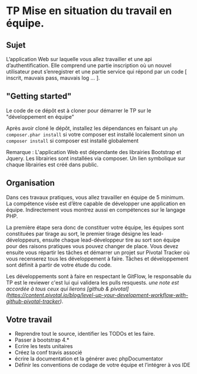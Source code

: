 # TP Mise en situation du travail en équipe.
## Sujet
L’application Web sur laquelle vous allez travailler et une api d’authentification. Elle comprend une partie inscription où un nouvel utilisateur peut s’enregistrer et une partie service qui répond par un code [ inscrit, mauvais pass, mauvais log … ].

## "Getting started"
Le code de ce dépôt est à cloner pour démarrer le TP sur le "développement en équipe"

Après avoir cloné le dépôt, installez les dépendances en faisant un `php composer.phar install` 
si votre composer est installé localement sinon un `composer install` si composer est installé globalement

Remarque : L'application Web est dépendante des librairies Bootstrap et Jquery.
 Les librairies sont installées via composer. Un lien symbolique sur chaque librairies est créé dans public.

## Organisation
Dans ces travaux pratiques, vous allez travailler en équipe de 5 minimum.
 La compétence visée est d’être capable de développer une application 
 en équipe. Indirectement vous montrez aussi en compétences sur le langage PHP.

La première étape sera donc de constituer votre équipe, 
les équipes sont constituées par tirage au sort, 
le premier tirage désigne les lead-développeurs, 
ensuite chaque lead-développeur tire au sort son équipe
 pour des raisons pratiques vous pouvez changer de place. 
 Vous devez ensuite vous répartir les tâches et démarrer un projet sur 
 Pivotal Tracker où vous recenserez tous les développement à faire. 
 Tâches et développement sont définit à partir de votre étude du code.

Les développements sont à faire en respectant le GitFlow, 
le responsable du TP est le reviewer c'est lui qui validera les pulls resquests. 
_une note est accordée à tous ceux qui lierons [github & pivotal]
(https://content.pivotal.io/blog/level-up-your-development-workflow-with-github-pivotal-tracker)_.

## Votre travail
* Reprendre tout le source, identifier les TODOs et les faire.
* Passer à bootstrap 4.*
* Ecrire les tests unitaires 
* Créez la conf travis associé
* écrire la documentation et la générer avec phpDocumentator
* Définir les conventions de codage de votre équipe et l’intégrer à vos IDE
 